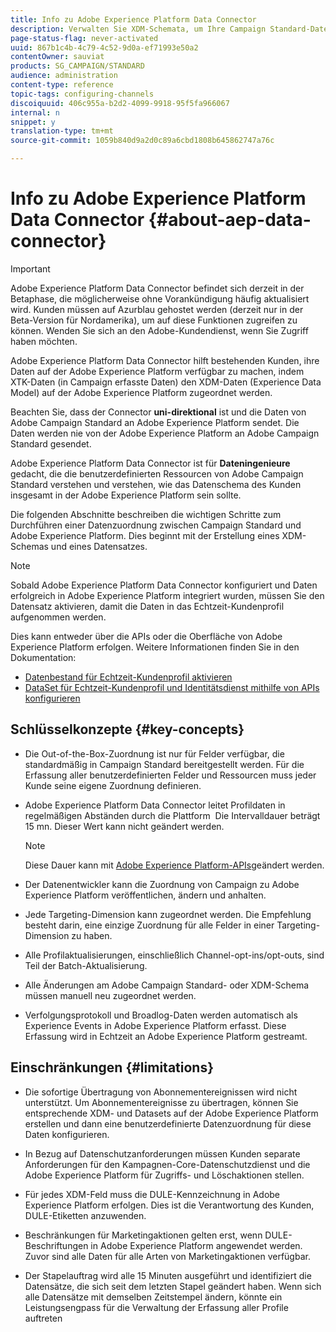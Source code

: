 ```yaml
---
title: Info zu Adobe Experience Platform Data Connector
description: Verwalten Sie XDM-Schemata, um Ihre Campaign Standard-Daten auf der Adobe Experience Platform verfügbar zu machen.
page-status-flag: never-activated
uuid: 867b1c4b-4c79-4c52-9d0a-ef71993e50a2
contentOwner: sauviat
products: SG_CAMPAIGN/STANDARD
audience: administration
content-type: reference
topic-tags: configuring-channels
discoiquuid: 406c955a-b2d2-4099-9918-95f5fa966067
internal: n
snippet: y
translation-type: tm+mt
source-git-commit: 1059b840d9a2d0c89a6cbd1808b645862747a76c

---
```



# Info zu Adobe Experience Platform Data Connector {#about-aep-data-connector}

>[!IMPORTANT]
>
>Adobe Experience Platform Data Connector befindet sich derzeit in der Betaphase, die möglicherweise ohne Vorankündigung häufig aktualisiert wird. Kunden müssen auf Azurblau gehostet werden (derzeit nur in der Beta-Version für Nordamerika), um auf diese Funktionen zugreifen zu können. Wenden Sie sich an den Adobe-Kundendienst, wenn Sie Zugriff haben möchten.

Adobe Experience Platform Data Connector hilft bestehenden Kunden, ihre Daten auf der Adobe Experience Platform verfügbar zu machen, indem XTK-Daten (in Campaign erfasste Daten) den XDM-Daten (Experience Data Model) auf der Adobe Experience Platform zugeordnet werden.

Beachten Sie, dass der Connector **uni-direktional** ist und die Daten von Adobe Campaign Standard an Adobe Experience Platform sendet. Die Daten werden nie von der Adobe Experience Platform an Adobe Campaign Standard gesendet.

Adobe Experience Platform Data Connector ist für **Dateningenieure** gedacht, die die benutzerdefinierten Ressourcen von Adobe Campaign Standard verstehen und verstehen, wie das Datenschema des Kunden insgesamt in der Adobe Experience Platform sein sollte.

Die folgenden Abschnitte beschreiben die wichtigen Schritte zum Durchführen einer Datenzuordnung zwischen Campaign Standard und Adobe Experience Platform. Dies beginnt mit der Erstellung eines XDM-Schemas und eines Datensatzes.

>[!NOTE]
>Sobald Adobe Experience Platform Data Connector konfiguriert und Daten erfolgreich in Adobe Experience Platform integriert wurden, müssen Sie den Datensatz aktivieren, damit die Daten in das Echtzeit-Kundenprofil aufgenommen werden.
>
>Dies kann entweder über die APIs oder die Oberfläche von Adobe Experience Platform erfolgen. Weitere Informationen finden Sie in den Dokumentation:
>
>* [Datenbestand für Echtzeit-Kundenprofil aktivieren](https://www.adobe.io/apis/experienceplatform/home/tutorials/alltutorials.html#!api-specification/markdown/narrative/tutorials/data_ingestion_tutorial/data_ingestion_tutorial.md)
>* [DataSet für Echtzeit-Kundenprofil und Identitätsdienst mithilfe von APIs konfigurieren](https://www.adobe.io/apis/experienceplatform/home/tutorials/alltutorials.html#!api-specification/markdown/narrative/tutorials/unified_profile_dataset_tutorial/unified_profile_dataset_api_tutorial.md)


## Schlüsselkonzepte {#key-concepts}

* Die Out-of-the-Box-Zuordnung ist nur für Felder verfügbar, die standardmäßig in Campaign Standard bereitgestellt werden. Für die Erfassung aller benutzerdefinierten Felder und Ressourcen muss jeder Kunde seine eigene Zuordnung definieren.

* Adobe Experience Platform Data Connector leitet Profildaten in regelmäßigen Abständen durch die Plattform &#x200B; Die Intervalldauer beträgt 15 mn. Dieser Wert kann nicht geändert werden.

   >[!NOTE]
   >
   >Diese Dauer kann mit [Adobe Experience Platform-APIs](https://www.adobe.io/apis/experienceplatform/home/tutorials/alltutorials.html#!api-specification/markdown/narrative/tutorials/authenticate_to_acp_tutorial/authenticate_to_acp_tutorial.md)geändert werden.

* Der Datenentwickler kann die Zuordnung von Campaign zu Adobe Experience Platform veröffentlichen, ändern und anhalten.

* Jede Targeting-Dimension kann zugeordnet werden. Die Empfehlung besteht darin, eine einzige Zuordnung für alle Felder in einer Targeting-Dimension zu haben.

* Alle Profilaktualisierungen, einschließlich Channel-opt-ins/opt-outs, sind Teil der Batch-Aktualisierung.

* Alle Änderungen am Adobe Campaign Standard- oder XDM-Schema müssen manuell neu zugeordnet werden. &#x200B;

* Verfolgungsprotokoll und Broadlog-Daten werden automatisch als Experience Events in Adobe Experience Platform erfasst. Diese Erfassung wird in Echtzeit an Adobe Experience Platform gestreamt.

## Einschränkungen {#limitations}

* Die sofortige Übertragung von Abonnementereignissen wird nicht unterstützt. Um Abonnementereignisse zu übertragen, können Sie entsprechende XDM- und Datasets auf der Adobe Experience Platform erstellen und dann eine benutzerdefinierte Datenzuordnung für diese Daten konfigurieren.

* In Bezug auf Datenschutzanforderungen müssen Kunden separate Anforderungen für den Kampagnen-Core-Datenschutzdienst und die Adobe Experience Platform für Zugriffs- und Löschaktionen stellen.

* Für jedes XDM-Feld muss die DULE-Kennzeichnung in Adobe Experience Platform erfolgen. Dies ist die Verantwortung des Kunden, DULE-Etiketten anzuwenden.

* Beschränkungen für Marketingaktionen gelten erst, wenn DULE-Beschriftungen in Adobe Experience Platform angewendet werden. Zuvor sind alle Daten für alle Arten von Marketingaktionen verfügbar.

* Der Stapelauftrag wird alle 15 Minuten ausgeführt und identifiziert die Datensätze, die sich seit dem letzten Stapel geändert haben. Wenn sich alle Datensätze mit demselben Zeitstempel ändern, könnte ein Leistungsengpass für die Verwaltung der Erfassung aller Profile auftreten
